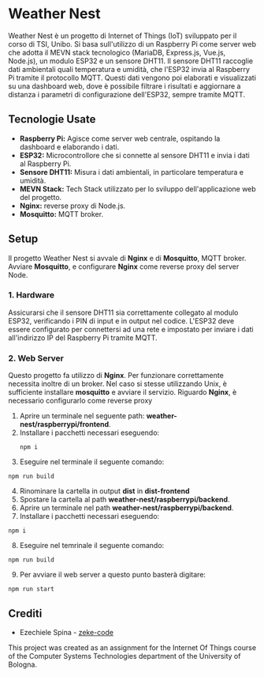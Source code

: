 # Weather Nest

Weather Nest è un progetto di Internet of Things (IoT) sviluppato per il corso di TSI, Unibo. Si basa sull'utilizzo di un Raspberry Pi come server web che adotta il MEVN stack tecnologico (MariaDB, Express.js, Vue.js, Node.js), un modulo ESP32 e un sensore DHT11. Il sensore DHT11 raccoglie dati ambientali quali temperatura e umidità, che l'ESP32 invia al Raspberry Pi tramite il protocollo MQTT. Questi dati vengono poi elaborati e visualizzati su una dashboard web, dove è possibile filtrare i risultati e aggiornare a distanza i parametri di configurazione dell'ESP32, sempre tramite MQTT.

## Tecnologie Usate

- **Raspberry Pi:** Agisce come server web centrale, ospitando la dashboard e elaborando i dati.
- **ESP32:** Microcontrollore che si connette al sensore DHT11 e invia i dati al Raspberry Pi.
- **Sensore DHT11:** Misura i dati ambientali, in particolare temperatura e umidità.
- **MEVN Stack:** Tech Stack utilizzato per lo sviluppo dell'applicazione web del progetto.
- **Nginx:** reverse proxy di Node.js.
- **Mosquitto:** MQTT broker.

## Setup
Il progetto Weather Nest si avvale di **Nginx** e di **Mosquitto**, MQTT broker. Avviare **Mosquitto**, e configurare **Nginx** come reverse proxy del server Node.

### 1. Hardware

Assicurarsi che il sensore DHT11 sia correttamente collegato al modulo ESP32, verificando i PIN di input e in output nel codice. L'ESP32 deve essere configurato per connettersi ad una rete e impostato per inviare i dati all'indirizzo IP del Raspberry Pi tramite MQTT.

### 2. Web Server

Questo progetto fa utilizzo di **Nginx**. Per funzionare correttamente necessita inoltre di un broker. Nel caso si stesse utilizzando Unix, è sufficiente installare **mosquitto** e avviare il servizio. Riguardo **Nginx**, è necessario configurarlo come reverse proxy

1. Aprire un terminale nel seguente path: **weather-nest/raspberrypi/frontend**.
2. Installare i pacchetti necessari eseguendo:
   ```
   npm i
   ```
3. Eseguire nel terminale il seguente comando:
```
npm run build
```
4. Rinominare la cartella in output **dist** in **dist-frontend**
5. Spostare la cartella al path **weather-nest/raspberrypi/backend**.
6. Aprire un terminale nel path **weather-nest/raspberrypi/backend**.
7. Installare i pacchetti necessari eseguendo:
```
npm i
```
8. Eseguire nel temrinale il seguente comando:
```
npm run build
```
9. Per avviare il web server a questo punto basterà digitare:
```
npm run start
```

## Crediti


- Ezechiele Spina - [zeke-code](https://github.com/zeke-code)

This project was created as an assignment for the Internet Of Things course of the Computer Systems Technologies department of the University of Bologna.